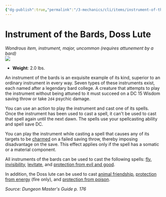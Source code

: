 ```yaml
---
{"dg-publish":true,"permalink":"/3-mechanics/cli/items/instrument-of-the-bards-doss-lute/","tags":["ttrpg-cli/compendium/src/5e/dmg","ttrpg-cli/item/attunement/required","ttrpg-cli/item/gear/instrument","ttrpg-cli/item/rarity/uncommon","ttrpg-cli/item/tier/major"]}
---
```


# Instrument of the Bards, Doss Lute
*Wondrous item, instrument, major, uncommon (requires attunement by a bard)*  
![](3-Mechanics/CLI/items/img/instrument-of-the-bards-doss-lute.webp#right)

- **Weight**: 2.0 lbs.

An instrument of the bards is an exquisite example of its kind, superior to an ordinary instrument in every way. Seven types of these instruments exist, each named after a legendary bard college. A creature that attempts to play the instrument without being attuned to it must succeed on a DC 15 Wisdom saving throw or take `2d4` psychic damage.

You can use an action to play the instrument and cast one of its spells. Once the instrument has been used to cast a spell, it can't be used to cast that spell again until the next dawn. The spells use your spellcasting ability and spell save DC.

You can play the instrument while casting a spell that causes any of its targets to be [charmed](3-Mechanics/CLI/rules/conditions.md#Charmed) on a failed saving throw, thereby imposing disadvantage on the save. This effect applies only if the spell has a somatic or a material component.

All instruments of the bards can be used to cast the following spells: [fly](3-Mechanics/CLI/spells/fly.md), [invisibility](3-Mechanics/CLI/spells/invisibility.md), [levitate](3-Mechanics/CLI/spells/levitate.md), and [protection from evil and good](3-Mechanics/CLI/spells/protection-from-evil-and-good.md).

In addition, the Doss lute can be used to cast [animal friendship](3-Mechanics/CLI/spells/animal-friendship.md), [protection from energy](3-Mechanics/CLI/spells/protection-from-energy.md) (fire only), and [protection from poison](3-Mechanics/CLI/spells/protection-from-poison.md).

*Source: Dungeon Master's Guide p. 176*
